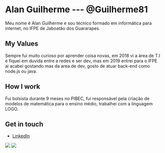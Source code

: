 # Alan Guilherme --- @Guilherme81
Meu nome é Alan Guilherme e sou técnico formado em informática para internet, no IFPE de Jaboatão dos Guararapes.

## My Values
Sempre fui muito curioso por aprender coisa novas, em 2018 vi a área de T.I e fiquei em duvida entre a redes e ser dev, mas em 2019 entrei para o IFPE ai acabei gostando mas da area de dev, gosto de atuar back-end como node.js ou java.

## How I work
Fui bolsista durante 9 meses no PIBEC, fui responsável pela criação de modelos de matemática para o ensino médio, trabalhei com a linguagem LOGO.

## Get in touch
- [LinkedIn](https://www.linkedin.com/in/alan-dem%C3%A9trio/)

<img src="https://github-readme-stats.vercel.app/api?username=Guilherme81&show_icons=true&theme=material-palenight&include_all_commits=true">
<img src="https://github-readme-stats.vercel.app/api/top-langs/?username=Guilherme&layout=compact&langs_count=7&theme=material-palenight"> 




